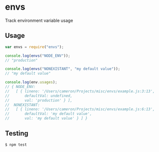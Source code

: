 envs
====

Track environment variable usage

Usage
-----

```js
var envs = require("envs");

console.log(envs("NODE_ENV"));
// "production"

console.log(envs("NONEXISTANT", "my default value"));
// "my default value"

console.log(env.usages);
// { NODE_ENV: 
//   [ { lineno: '/Users/cameron/Projects/misc/envs/example.js:3:13',
//       defaultVal: undefined,
//       val: 'production' } ],
//  NONEXISTANT: 
//   [ { lineno: '/Users/cameron/Projects/misc/envs/example.js:6:13',
//       defaultVal: 'my default value',
//       val: 'my default value' } ] }
```

Testing
-------

```sh
$ npm test
```
